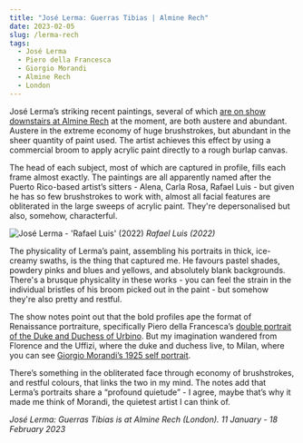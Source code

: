 ```yaml
---
title: "José Lerma: Guerras Tibias | Almine Rech"
date: 2023-02-05
slug: /lerma-rech
tags:
  - José Lerma
  - Piero della Francesca
  - Giorgio Morandi
  - Almine Rech
  - London
---
```


José Lerma’s striking recent paintings, several of which [are on show downstairs at Almine Rech](https://www.alminerech.com/exhibitions/9576-jose-lerma) at the moment, are both austere and abundant. Austere in the extreme economy of huge brushstrokes, but abundant in the sheer quantity of paint used. The artist achieves this effect by using a commercial broom to apply acrylic paint directly to a rough burlap canvas.

The head of each subject, most of which are captured in profile, fills each frame almost exactly. The paintings are all apparently named after the Puerto Rico-based artist’s sitters - Alena, Carla Rosa, Rafael Luis - but given he has so few brushstrokes to work with, almost all facial features are obliterated in the large sweeps of acrylic paint. They're depersonalised but also, somehow, characterful.

![José Lerma - 'Rafael Luis' (2022)](/lerma-rech-1.jpeg)
*Rafael Luis (2022)*

The physicality of Lerma’s paint, assembling his portraits in thick, ice-creamy swaths, is the thing that captured me. He favours pastel shades, powdery pinks and blues and yellows, and absolutely blank backgrounds. There's a brusque physicality in these works - you can feel the strain in the individual bristles of his broom picked out in the paint - but somehow they're also pretty and restful.

The show notes point out that the bold profiles ape the format of Renaissance portraiture, specifically Piero della Francesca’s [double portrait of the Duke and Duchess of Urbino](https://www.uffizi.it/en/artworks/the-duke-and-duchess-of-urbino-federico-da-montefeltro-and-battista-sforza). But my imagination wandered from Florence and the Uffizi, where the duke and duchess live, to Milan, where you can see [Giorgio Morandi’s 1925 self portrait](https://pinacotecabrera.org/en/collezione-online/opere/autoritratto-5/).

There’s something in the obliterated face through economy of brushstrokes, and restful colours, that links the two in my mind. The notes add that Lerma’s portraits share a “profound quietude” - I agree, maybe that’s why it made me think of Morandi, the quietest artist I can think of.

*José Lerma: Guerras Tibias is at Almine Rech (London). 11 January - 18 February 2023*

